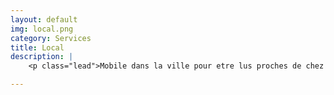 ```yaml
---
layout: default
img: local.png
category: Services
title: Local
description: |
    <p class="lead">Mobile dans la ville pour etre lus proches de chez vous</p>

---
```

